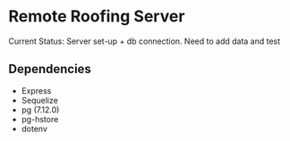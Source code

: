 # Remote Roofing Server

Current Status: Server set-up + db connection. Need to add data and test

## Dependencies

- Express
- Sequelize
- pg (7.12.0)
- pg-hstore
- dotenv


